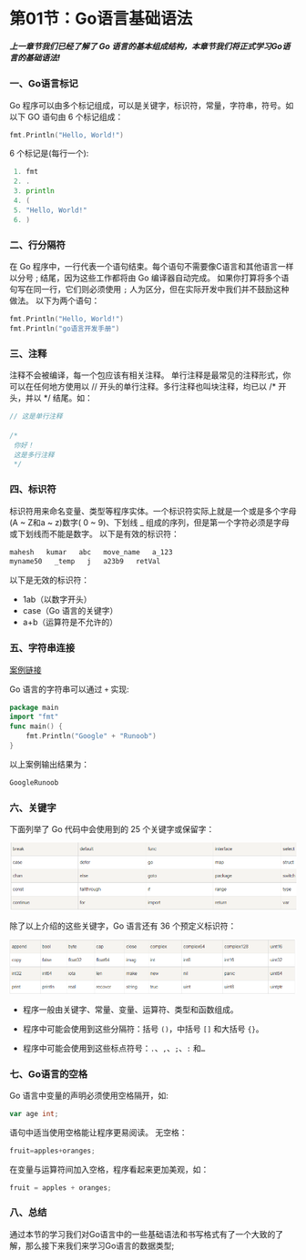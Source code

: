 # 第01节：Go语言基础语法

##### 上一章节我们已经了解了 Go 语言的基本组成结构，本章节我们将正式学习Go语言的基础语法!

### 一、Go语言标记

Go 程序可以由多个标记组成，可以是关键字，标识符，常量，字符串，符号。如以下 GO 语句由 6 个标记组成：

```go
fmt.Println("Hello, World!")
```

6 个标记是(每行一个):

```go
 1. fmt
 2. .
 3. println
 4. (
 5. "Hello, World!"
 6. )
```

### 二、行分隔符

在 Go 程序中，一行代表一个语句结束。每个语句不需要像C语言和其他语言一样以分号 ; 结尾，因为这些工作都将由 Go 编译器自动完成。
如果你打算将多个语句写在同一行，它们则必须使用 `;` 人为区分，但在实际开发中我们并不鼓励这种做法。
以下为两个语句：

```go
fmt.Println("Hello, World!")
fmt.Println("go语言开发手册")
```

### 三、注释

注释不会被编译，每一个包应该有相关注释。
单行注释是最常见的注释形式，你可以在任何地方使用以 // 开头的单行注释。多行注释也叫块注释，均已以 /* 开头，并以 */ 结尾。如：

```go
// 这是单行注释

/*
 你好！
 这是多行注释
 */
```

### 四、标识符

标识符用来命名变量、类型等程序实体。一个标识符实际上就是一个或是多个字母(A ~ Z和a ~ z)数字( 0 ~ 9)、下划线 _ 组成的序列，但是第一个字符必须是字母或下划线而不能是数字。
以下是有效的标识符：

```go
mahesh   kumar   abc   move_name   a_123
myname50   _temp   j   a23b9   retVal
```

 以下是无效的标识符：

* 1ab（以数字开头）
* case（Go 语言的关键字）
* a+b（运算符是不允许的）

### 五、字符串连接

[案例链接](https://github.com/Yan-Yan0129/Go-example/blob/master/%E7%AC%AC02%E7%AB%A0%EF%BC%9AGo%E8%AF%AD%E8%A8%80%E5%9F%BA%E7%A1%80/%E7%AC%AC01%E8%8A%82%EF%BC%9AGo%E8%AF%AD%E8%A8%80%E5%9F%BA%E7%A1%80%E8%AF%AD%E6%B3%95/demo01.md)

Go 语言的字符串可以通过 `+` 实现:

```go
package main
import "fmt"
func main() {
    fmt.Println("Google" + "Runoob")
}
```

以上案例输出结果为：

```go
GoogleRunoob
```

### 六、关键字

下面列举了 Go 代码中会使用到的 25 个关键字或保留字：

![images](../images/0201_Keyword.png)

除了以上介绍的这些关键字，Go 语言还有 36 个预定义标识符：

![images](../images/0201_identifier.png)

* 程序一般由关键字、常量、变量、运算符、类型和函数组成。

* 程序中可能会使用到这些分隔符：括号 `()`，中括号 `[]` 和大括号 `{}`。

* 程序中可能会使用到这些标点符号：`.`、`,`、`;`、`:` 和`…`

### 七、Go语言的空格

Go 语言中变量的声明必须使用空格隔开，如:

```go
var age int;
```

语句中适当使用空格能让程序更易阅读。
无空格：

```go
fruit=apples+oranges;
```

在变量与运算符间加入空格，程序看起来更加美观，如：

```go
fruit = apples + oranges; 
```

### 八、总结

通过本节的学习我们对Go语言中的一些基础语法和书写格式有了一个大致的了解，那么接下来我们来学习Go语言的数据类型;
